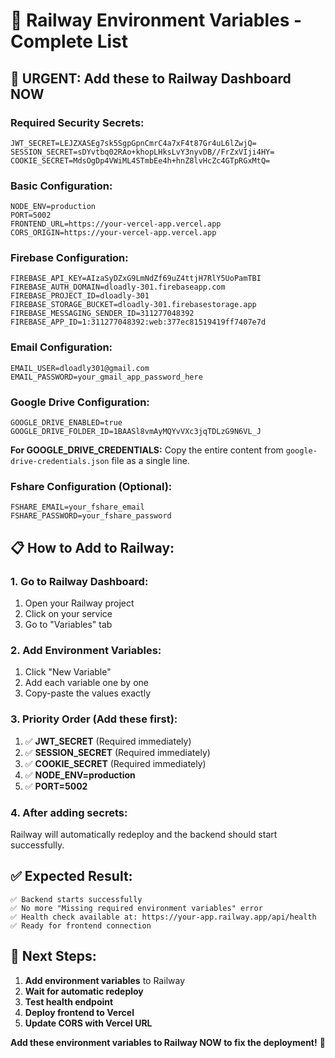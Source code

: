 # 🔐 Railway Environment Variables - Complete List

## 🚨 **URGENT: Add these to Railway Dashboard NOW**

### **Required Security Secrets:**
```env
JWT_SECRET=LEJZXASEg7sk5SgpGpnCmrC4a7xF4t87Gr4uL6lZwjQ=
SESSION_SECRET=sDYvtbq02RAo+khopLHksLvY3nyvDB//FrZxVIji4HY=
COOKIE_SECRET=MdsOgDp4VWiML4STmbEe4h+hnZ8lvHcZc4GTpRGxMtQ=
```

### **Basic Configuration:**
```env
NODE_ENV=production
PORT=5002
FRONTEND_URL=https://your-vercel-app.vercel.app
CORS_ORIGIN=https://your-vercel-app.vercel.app
```

### **Firebase Configuration:**
```env
FIREBASE_API_KEY=AIzaSyDZxG9LmNdZf69uZ4ttjH7RlY5UoPamTBI
FIREBASE_AUTH_DOMAIN=dloadly-301.firebaseapp.com
FIREBASE_PROJECT_ID=dloadly-301
FIREBASE_STORAGE_BUCKET=dloadly-301.firebasestorage.app
FIREBASE_MESSAGING_SENDER_ID=311277048392
FIREBASE_APP_ID=1:311277048392:web:377ec81519419ff7407e7d
```

### **Email Configuration:**
```env
EMAIL_USER=dloadly301@gmail.com
EMAIL_PASSWORD=your_gmail_app_password_here
```

### **Google Drive Configuration:**
```env
GOOGLE_DRIVE_ENABLED=true
GOOGLE_DRIVE_FOLDER_ID=1BAASl8vmAyMQYvVXc3jqTDLzG9N6VL_J
```

**For GOOGLE_DRIVE_CREDENTIALS:**
Copy the entire content from `google-drive-credentials.json` file as a single line.

### **Fshare Configuration (Optional):**
```env
FSHARE_EMAIL=your_fshare_email
FSHARE_PASSWORD=your_fshare_password
```

## 📋 **How to Add to Railway:**

### **1. Go to Railway Dashboard:**
1. Open your Railway project
2. Click on your service
3. Go to "Variables" tab

### **2. Add Environment Variables:**
1. Click "New Variable"
2. Add each variable one by one
3. Copy-paste the values exactly

### **3. Priority Order (Add these first):**
1. ✅ **JWT_SECRET** (Required immediately)
2. ✅ **SESSION_SECRET** (Required immediately)  
3. ✅ **COOKIE_SECRET** (Required immediately)
4. ✅ **NODE_ENV=production**
5. ✅ **PORT=5002**

### **4. After adding secrets:**
Railway will automatically redeploy and the backend should start successfully.

## ✅ **Expected Result:**
```
✅ Backend starts successfully
✅ No more "Missing required environment variables" error
✅ Health check available at: https://your-app.railway.app/api/health
✅ Ready for frontend connection
```

## 🎯 **Next Steps:**
1. **Add environment variables** to Railway
2. **Wait for automatic redeploy**
3. **Test health endpoint**
4. **Deploy frontend to Vercel**
5. **Update CORS with Vercel URL**

**Add these environment variables to Railway NOW to fix the deployment!** 🚀
